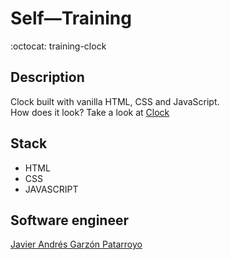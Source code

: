 # Self―Training
:octocat: training-clock

## Description
Clock built with vanilla HTML, CSS and JavaScript.  
How does it look? Take a look at [Clock](https://javierandresgp.github.io/training-clock/)

## Stack
* HTML
* CSS
* JAVASCRIPT

## Software engineer
[Javier Andrés Garzón Patarroyo](https://www.javierandresgp.com)
